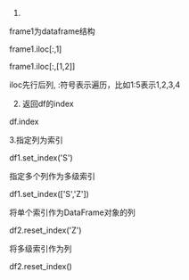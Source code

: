 1.
frame1为dataframe结构

frame1.iloc[:,1]

frame1.iloc[:,[1,2]]

iloc先行后列, :符号表示遍历，比如1:5表示1,2,3,4


2. 返回df的index

df.index


3.指定列为索引

df1.set_index('S')

指定多个列作为多级索引

df1.set_index(['S','Z'])

将单个索引作为DataFrame对象的列

df2.reset_index('Z')

将多级索引作为列

df2.reset_index()
